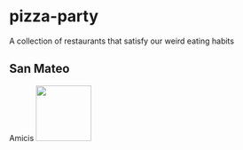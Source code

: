 pizza-party
===========

A collection of restaurants that satisfy our weird eating habits

San Mateo
-----------


Amicis
<img src="http://pizzaparty.skyeillustration.com/amicis.jpg" style="width:100px;" />